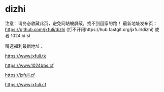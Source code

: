 # dizhi
注意：请务必收藏此页，避免网站被屏蔽，找不到回家的路！
最新地址发布页：https://github.com/jxfuli/dizhi (打不开用https://hub.fastgit.org/jxfuli/dizhi)
或者   1024.id.st   

精选福利最新地址：

https://www.jxfuli.tk

https://www.1024bbs.cf

https://jxfuli.cf

https://www.jxfuli.cf
